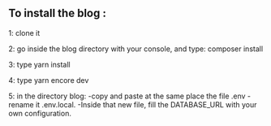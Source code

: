 To install the blog :
-

1: clone it

2: go inside the blog directory with your console, and type:
composer install

3: type yarn install

4: type yarn encore dev

5: in the directory blog:
-copy and paste at the same place the file .env
-rename it .env.local.
-Inside that new file, fill the DATABASE_URL with your own configuration.
